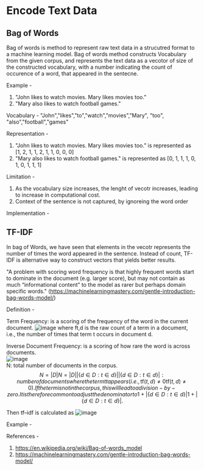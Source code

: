 # Encode Text Data


## Bag of Words
Bag of words is method to represent raw text data in a strucutred format to a machine learning model. 
Bag of words method constructs Vocabulary from the given corpus, and represents the text data as a vecotor of size of 
the constructed vocabulary, with a number indicating the count of occurence of a word, that appeared in the sentecne.

Example - 
1. "John likes to watch movies. Mary likes movies too."
2. "Mary also likes to watch football games."

Vocabulary - 
"John","likes","to","watch","movies","Mary", "too", "also","football","games"

Representation - 

1. "John likes to watch movies. Mary likes movies too." is represented as [1, 2, 1, 1, 2, 1, 1, 0, 0, 0]
2. "Mary also likes to watch football games." is represented as [0, 1, 1, 1, 0, 1, 0, 1, 1, 1]

Limitation - 
1. As the vocabulary size increases, the lenght of vecotr increases, leading to increase in computational cost.
2. Context of the sentence is not captured, by ignoreing the word order

Implementation - 


## TF-IDF

In bag of Words, we have seen that elements in the vecotr represents the number of times the word appeared in the sentence.
Instead of count, TF-IDF is alternative way to construct vectors that yields better results.

"A problem with scoring word frequency is that highly frequent words start to dominate in the document (e.g. larger score),
but may not contain as much “informational content” to the model as rarer but perhaps domain specific words."
(https://machinelearningmastery.com/gentle-introduction-bag-words-model/)

Definition - 

Term Frequency: is a scoring of the frequency of the word in the current document.
![image](https://user-images.githubusercontent.com/40142772/140699303-b3169b23-e220-42b3-9124-0ae096dab76f.png)
where ft,d is the raw count of a term in a document, i.e., the number of times that term t occurs in document d. 

Inverse Document Frequency: is a scoring of how rare the word is across documents.   
![image](https://user-images.githubusercontent.com/40142772/140699413-32896b0a-26b4-41b4-a468-5cc87a84ff90.png)   
N: total number of documents in the corpus. 
$${\displaystyle N={|D|}}N = {|D|}
{\displaystyle |\{d\in D:t\in d\}|} |\{d \in D: t \in d\}| : number of documents where the term {\displaystyle t}t appears
(i.e., {\displaystyle \mathrm {tf} (t,d)\neq 0} \mathrm{tf}(t,d) \neq 0). If the term is not in the corpus, this will lead to a division-by-zero.
It is therefore common to adjust the denominator to {\displaystyle 1+|\{d\in D:t\in d\}|}1 + |\{d \in D: t \in d\}|.$$

Then tf–idf is calculated as
![image](https://user-images.githubusercontent.com/40142772/140699512-c34fb166-1bd4-47bc-9d4c-949596194216.png)

Example - 

References - 
 1. https://en.wikipedia.org/wiki/Bag-of-words_model
 2. https://machinelearningmastery.com/gentle-introduction-bag-words-model/




